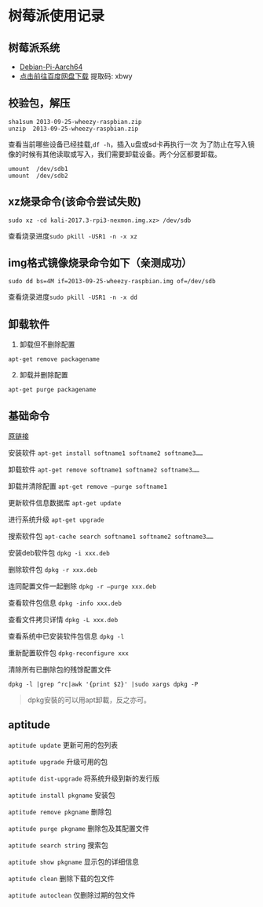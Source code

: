 # 树莓派使用记录

## 树莓派系统

+ [Debian-Pi-Aarch64](https://gitee.com/openfans-community/Debian-Pi-Aarch64/blob/master/README_zh.md)
+ [点击前往百度网盘下载](https://pan.baidu.com/share/init?surl=VPWngCO1aEPJXFMLiODmNg) 提取码: xbwy

## 校验包，解压

```shell
sha1sum 2013-09-25-wheezy-raspbian.zip
unzip  2013-09-25-wheezy-raspbian.zip
```

查看当前哪些设备已经挂载,`df -h`，插入u盘或sd卡再执行一次
为了防止在写入镜像的时候有其他读取或写入，我们需要卸载设备。两个分区都要卸载。

```shell
umount  /dev/sdb1
umount  /dev/sdb2
```

## xz烧录命令(该命令尝试失败)

```shell
sudo xz -cd kali-2017.3-rpi3-nexmon.img.xz> /dev/sdb
```

查看烧录进度`sudo pkill -USR1 -n -x xz`

## img格式镜像烧录命令如下（亲测成功）

```shell
sudo dd bs=4M if=2013-09-25-wheezy-raspbian.img of=/dev/sdb
```

查看烧录进度`sudo pkill -USR1 -n -x dd`

## 卸载软件

1. 卸载但不删除配置

```shell
apt-get remove packagename
```

2. 卸载并删除配置

```shell
apt-get purge packagename
```

## 基础命令

[原链接](https://shumeipai.nxez.com/2015/01/03/raspberry-pi-software-installation-and-uninstallation-command.html)

安装软件 `apt-get install softname1 softname2 softname3……`

卸载软件 `apt-get remove softname1 softname2 softname3……`

卸载并清除配置 `apt-get remove –purge softname1`

更新软件信息数据库 `apt-get update`

进行系统升级 `apt-get upgrade`

搜索软件包 `apt-cache search softname1 softname2 softname3……`

安装deb软件包 `dpkg -i xxx.deb`

删除软件包 `dpkg -r xxx.deb`

连同配置文件一起删除 `dpkg -r –purge xxx.deb`

查看软件包信息 `dpkg -info xxx.deb`

查看文件拷贝详情 `dpkg -L xxx.deb`

查看系统中已安装软件包信息 `dpkg -l`

重新配置软件包 `dpkg-reconfigure xxx`

清除所有已删除包的残馀配置文件

```shell
dpkg -l |grep ^rc|awk '{print $2}' |sudo xargs dpkg -P
```

> dpkg安裝的可以用apt卸載，反之亦可。

## aptitude

`aptitude update` 更新可用的包列表

`aptitude upgrade` 升级可用的包

`aptitude dist-upgrade` 将系统升级到新的发行版

`aptitude install pkgname` 安装包

`aptitude remove pkgname` 删除包

`aptitude purge pkgname` 删除包及其配置文件

`aptitude search string` 搜索包

`aptitude show pkgname` 显示包的详细信息

`aptitude clean` 删除下载的包文件

`aptitude autoclean` 仅删除过期的包文件
